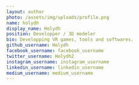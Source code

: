 ```yaml
---
layout: author
photo: /assets/img/uploads/profile.png
name: holydh
display_name: Holydh
position: Developper / 3D modeler
bio: Developping VR games, tools and softwares.
github_username: Holydh
facebook_username: facebook_username
twitter_username: Holydh2
instagram_username: instagram_username
linkedin_username: linkedin_username
medium_username: medium_username
---
```


